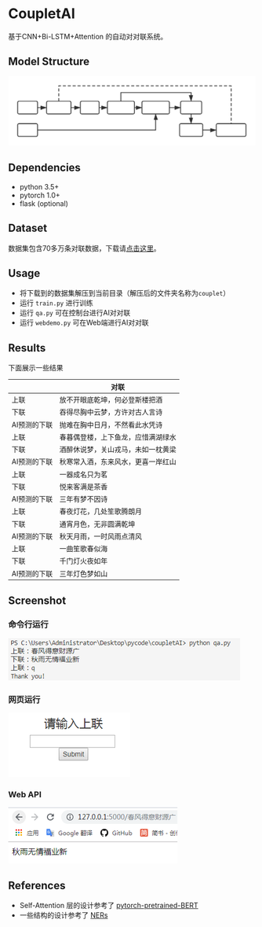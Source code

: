 # CoupletAI
基于CNN+Bi-LSTM+Attention 的自动对对联系统。
## Model Structure
![structure](docs/struct.svg)
## Dependencies
* python 3.5+
* pytorch 1.0+
* flask (optional)
## Dataset
数据集包含70多万条对联数据，下载请[点击这里](https://github.com/wb14123/couplet-dataset/releases/download/1.0/couplet.tar.gz)。
## Usage
* 将下载到的数据集解压到当前目录（解压后的文件夹名称为`couplet`）
* 运行 `train.py` 进行训练
* 运行 `qa.py` 可在控制台进行AI对对联
* 运行 `webdemo.py` 可在Web端进行AI对对联 
## Results
下面展示一些结果  

|              | 对联                               |
| ------------ | ---------------------------------- |
| 上联         | 放不开眼底乾坤，何必登斯楼把酒     |
| 下联         | 吞得尽胸中云梦，方许对古人言诗     |
| AI预测的下联 | 抛难在胸中日月，不然看此水凭诗     |
| 上联         | 春暮偶登楼，上下鱼龙，应惜满湖绿水 |
| 下联         | 酒醉休说梦，关山戎马，未如一枕黄梁 |
| AI预测的下联 | 秋寒常入酒，东来风水，更喜一岸红山 |
| 上联         | 一器成名只为茗                     |
| 下联         | 悦来客满是茶香                     |
| AI预测的下联 | 三年有梦不因诗                     |
| 上联         | 春夜灯花，几处笙歌腾朗月           |
| 下联         | 通宵月色，无非圆满乾坤             |
| AI预测的下联 | 秋天月雨，一时风雨点清风           |
| 上联         | 一曲笙歌春似海                     |
| 下联         | 千门灯火夜如年                     |
| AI预测的下联 | 三年灯色梦如山                     |

## Screenshot
### 命令行运行
![Terminal Demo](docs/terminal_demo.png)
### 网页运行
![Web Demo](docs/web_demo.png)
### Web API
![Web API](docs/webapi_demo.png)
## References
* Self-Attention 层的设计参考了 [pytorch-pretrained-BERT](https://github.com/huggingface/pytorch-pretrained-BERT)
* 一些结构的设计参考了 [NERs](https://github.com/WiseDoge/NERs)